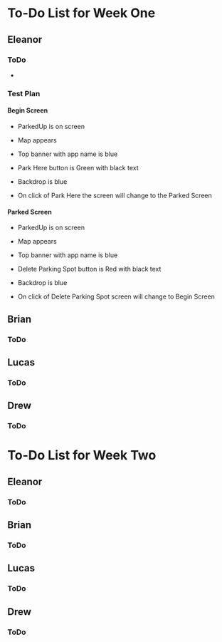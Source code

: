 # To-Do List for Week One
## Eleanor
### ToDo
* 
### Test Plan
#### Begin Screen
* ParkedUp is on screen
* Map appears

* Top banner with app name is blue
* Park Here button is Green with black text
* Backdrop is blue

* On click of Park Here the screen will change to the Parked Screen

#### Parked Screen
* ParkedUp is on screen
* Map appears

* Top banner with app name is blue
* Delete Parking Spot button is Red with black text
* Backdrop is blue

* On click of Delete Parking Spot screen will change to Begin Screen
## Brian
### ToDo

## Lucas
### ToDo

## Drew
### ToDo


# To-Do List for Week Two
## Eleanor
### ToDo

## Brian
### ToDo

## Lucas
### ToDo

## Drew
### ToDo

